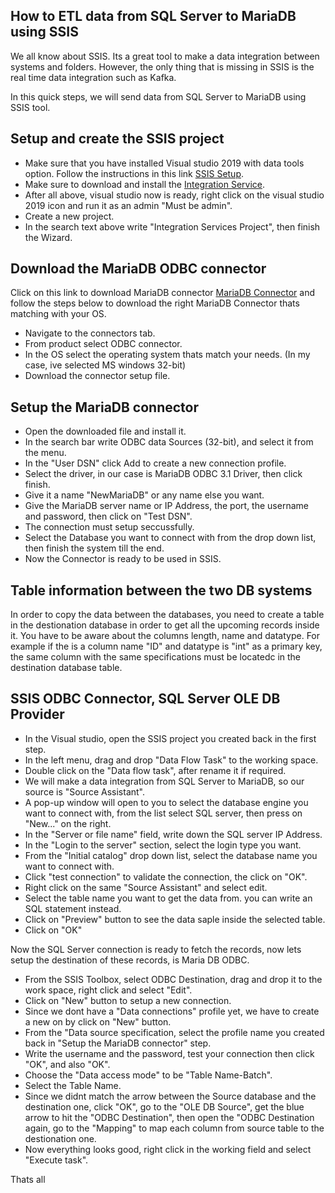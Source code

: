 ## How to ETL data from SQL Server to MariaDB using SSIS

We all know about SSIS. Its a great tool to make a data integration between systems and folders. However, the only thing that is missing in SSIS is the real time data integration such as Kafka.

In this quick steps, we will send data from SQL Server to MariaDB using SSIS tool.

## Setup and create the SSIS project
- Make sure that you have installed Visual studio 2019 with data tools option. Follow the instructions in this link
[SSIS Setup](https://docs.microsoft.com/en-us/sql/ssdt/download-sql-server-data-tools-ssdt?view=sql-server-ver15).
- Make sure to download and install the [Integration Service](https://marketplace.visualstudio.com/items?itemName=SSIS.SqlServerIntegrationServicesProjects).
- After all above, visual studio now is ready, right click on the visual studio 2019 icon and run it as an admin "Must be admin".
- Create a new project.
- In the search text above write "Integration Services Project", then finish the Wizard.

## Download the MariaDB ODBC connector
Click on this link to download MariaDB connector [MariaDB Connector](https://mariadb.com/kb/en/mariadb-connector-odbc) and
follow the steps below to download the right MariaDB Connector thats matching with your OS.
- Navigate to the connectors tab.
- From product select ODBC connector.
- In the OS select the operating system thats match your needs. (In my case, ive selected MS windows 32-bit)
- Download the connector setup file.

## Setup the MariaDB connector
- Open the downloaded file and install it.
- In the search bar write ODBC data Sources (32-bit), and select it from the menu.
- In the "User DSN" click Add to create a new connection profile.
- Select the driver, in our case is MariaDB ODBC 3.1 Driver, then click finish.
- Give it a name "NewMariaDB" or any name else you want.
- Give the MariaDB server name or IP Address, the port, the username and password, then click on "Test DSN".
- The connection must setup seccussfully.
- Select the Database you want to connect with from the drop down list, then finish the system till the end.
- Now the Connector is ready to be used in SSIS.

## Table information between the two DB systems
<p>In order to copy the data between the databases, you need to create a table in the destionation database in order to get all the upcoming records inside it. You have to be aware about the columns length, name and datatype. For example if the is a column name "ID" and datatype is "int" as a primary key, the same column with the same specifications must be locatedc in the destination database table.</p>

## SSIS ODBC Connector, SQL Server OLE DB Provider
- In the Visual studio, open the SSIS project you created back in the first step.
- In the left menu, drag and drop "Data Flow Task" to the working space.
- Double click on the "Data flow task", after rename it if required.
- We will make a data integration from SQL Server to MariaDB, so our source is "Source Assistant".
- A pop-up window will open to you to select the database engine you want to connect with, from the list select SQL server, then press on "New..." on the right.
- In the "Server or file name" field, write down the SQL server IP Address.
- In the "Login to the server" section, select the login type you want.
- From the "Initial catalog" drop down list, select the database name you want to connect with.
- Click "test connection" to validate the connection, the click on "OK".
- Right click on the same "Source Assistant" and select edit.
- Select the table name you want to get the data from. you can write an SQL statement instead.
- Click on "Preview" button to see the data saple inside the selected table.
- Click on "OK"
<p>Now the SQL Server connection is ready to fetch the records, now lets setup the destination of these records, is Maria DB ODBC.</p>

- From the SSIS Toolbox, select ODBC Destination, drag and drop it to the work space, right click and select "Edit".
- Click on "New" button to setup a new connection.
- Since we dont have a "Data connections" profile yet, we have to create a new on by click on "New" button.
- From the "Data source specification, select the profile name you created back in "Setup the MariaDB connector" step.
- Write the username and the password, test your connection then click "OK", and also "OK".
- Choose the "Data access mode" to be "Table Name-Batch".
- Select the Table Name.
- Since we didnt match the arrow between the Source database and the destination one, click "OK", go to the "OLE DB Source", get the blue arrow to hit the "ODBC Destination", then open the "ODBC Destination again, go to the "Mapping" to map each column from source table to the destionation one.
-  Now everything looks good, right click in the working field and select "Execute task".

<p>Thats all</p>

